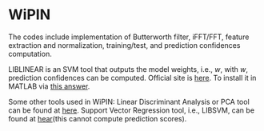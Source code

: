 # WiPIN

The codes include implementation of Butterworth filter, iFFT/FFT, feature extraction and normalization, training/test, and prediction confidences computation.

LIBLINEAR is an SVM tool that outputs the model weights, i.e., *w*, with *w*, prediction confidences can be computed.
Official site is [here](https://www.csie.ntu.edu.tw/~cjlin/liblinear/). To install it in MATLAB via [this answer](https://stackoverflow.com/a/15559516).


Some other tools used in WiPIN:
Linear Discriminant Analysis or PCA tool can be found at [here](https://lvdmaaten.github.io/drtoolbox/).
Support Vector Regression tool, i.e., LIBSVM, can be found at [hear](https://www.csie.ntu.edu.tw/~cjlin/libsvm/)(this cannot compute prediction scores).

